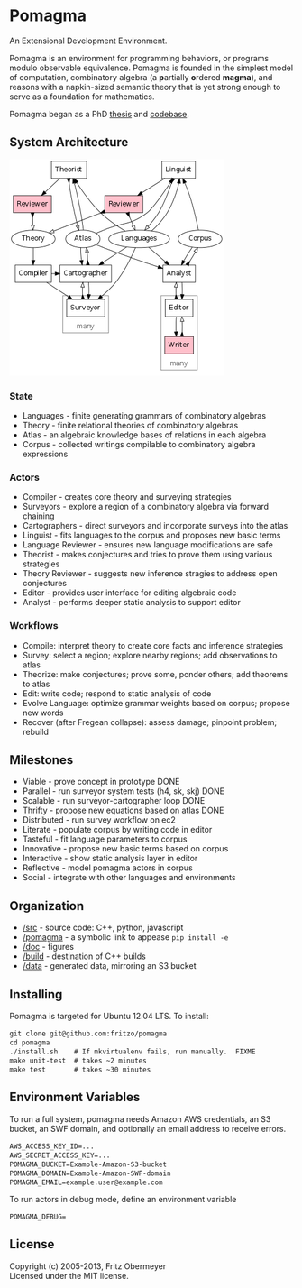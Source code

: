# Pomagma

An Extensional Development Environment.

Pomagma is an environment for programming behaviors,
or programs modulo observable equivalence.
Pomagma is founded in the simplest model of computation,
combinatory algebra (a <b>p</b>artially <b>o</b>rdered <b>magma</b>),
and reasons with a napkin-sized semantic theory
that is yet strong enough to serve as a foundation for mathematics.

Pomagma began as a PhD [thesis](http://fritzo.org/thesis.pdf) and
[codebase](http://github.com/fritzo/Johann).

## System Architecture

![Architecture](doc/architecture.png)

### State

- Languages - finite generating grammars of combinatory algebras
- Theory - finite relational theories of combinatory algebras
- Atlas - an algebraic knowledge bases of relations in each algebra
- Corpus - collected writings compilable to combinatory algebra expressions

### Actors

- Compiler - creates core theory and surveying strategies
- Surveyors - explore a region of a combinatory algebra via forward chaining
- Cartographers - direct surveyors and incorporate surveys into the atlas
- Linguist - fits languages to the corpus and proposes new basic terms
- Language Reviewer - ensures new language modifications are safe
- Theorist - makes conjectures and tries to prove them using various strategies
- Theory Reviewer - suggests new inference stragies to address open conjectures
- Editor - provides user interface for editing algebraic code
- Analyst - performs deeper static analysis to support editor

### Workflows

- Compile: interpret theory to create core facts and inference strategies
- Survey: select a region; explore nearby regions; add observations to atlas
- Theorize: make conjectures; prove some, ponder others; add theorems to atlas
- Edit: write code; respond to static analysis of code
- Evolve Language: optimize grammar weights based on corpus; propose new words
- Recover (after Fregean collapse): assess damage; pinpoint problem; rebuild

## Milestones 

- Viable - prove concept in prototype DONE
- Parallel - run surveyor system tests (h4, sk, skj) DONE
- Scalable - run surveyor-cartographer loop DONE
- Thrifty - propose new equations based on atlas DONE
- Distributed - run survey workflow on ec2
- Literate - populate corpus by writing code in editor
- Tasteful - fit language parameters to corpus
- Innovative - propose new basic terms based on corpus
- Interactive - show static analysis layer in editor
- Reflective - model pomagma actors in corpus
- Social - integrate with other languages and environments

## Organization

- [/src](src) - source code: C++, python, javascript
- [/pomagma](pomagma) - a symbolic link to appease `pip install -e`
- [/doc](doc) - figures
- [/build](build) - destination of C++ builds
- [/data](data) - generated data, mirroring an S3 bucket

## Installing

Pomagma is targeted for Ubuntu 12.04 LTS.
To install:

    git clone git@github.com:fritzo/pomagma
    cd pomagma
    ./install.sh    # If mkvirtualenv fails, run manually.  FIXME
    make unit-test  # takes ~2 minutes
    make test       # takes ~30 minutes

## Environment Variables

To run a full system, pomagma needs Amazon AWS credentials, an S3 bucket,
an SWF domain, and optionally an email address to receive errors.
 
    AWS_ACCESS_KEY_ID=...
    AWS_SECRET_ACCESS_KEY=...
    POMAGMA_BUCKET=Example-Amazon-S3-bucket
    POMAGMA_DOMAIN=Example-Amazon-SWF-domain
    POMAGMA_EMAIL=example.user@example.com

To run actors in debug mode, define an environment variable

    POMAGMA_DEBUG=

## License

Copyright (c) 2005-2013, Fritz Obermeyer <br/>
Licensed under the MIT license.
